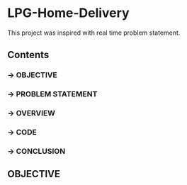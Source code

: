 # LPG-Home-Delivery
This project was inspired with real time problem statement.
## Contents
### -> OBJECTIVE
### -> PROBLEM STATEMENT
### -> OVERVIEW
### -> CODE
### -> CONCLUSION

## OBJECTIVE

